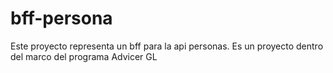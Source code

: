 # bff-persona
Este proyecto representa un bff para la api personas. Es un proyecto dentro del marco del programa Advicer GL
